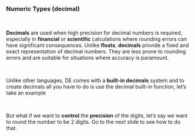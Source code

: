 ### Numeric Types (decimal)

<br />

**Decimals** are used when high precision for decimal numbers is required, especially in **financial** or **scientific** calculations where rounding errors can have significant consequences. Unlike **floats**, **decimals** provide a fixed and exact representation of decimal numbers. They are less prone to rounding errors and are suitable for situations where accuracy is paramount.

<br />

Unlike other languages, DE comes with a **built-in decimals** system and to create decimals all you have to do is use the decimal built-in function, let’s take an example

<br />

But what if we want to **control** the **precision** of the digits, let’s say we want to round the number to be 2 digits. Go to the next slide to see how to do that.
